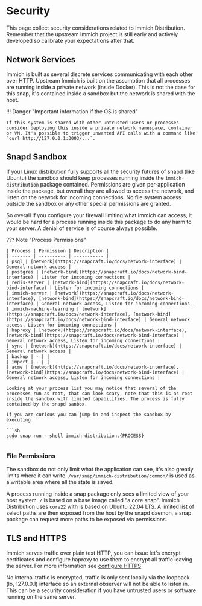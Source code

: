 # Security

This page collect security considerations related to Immich Distribution. Remember that the upstream Immich project is still early and actively developed so calibrate your expectations after that.

## Network Services

Immich is built as several discrete services communicating with each other over HTTP. Upstream Immich is built on the assumption that all processes are running inside a private network (inside Docker). This is not the case for this snap, it's contained inside a sandbox but the network is shared with the host.

!!! Danger "Important information if the OS is shared"

    If this system is shared with other untrusted users or processes consider deploying this inside a private network namespace, container or VM. It's possible to trigger unwanted API calls with a command like `curl http://127.0.0.1:3003/...`.

## Snapd Sandbox

If your Linux distribution fully supports all the security futures of snapd (like Ubuntu) the sandbox should keep processes running inside the `immich-distribution` package contained. Permissions are given per-application inside the package, but overall they are allowed to access the network, and listen on the network for incoming connections. No file system access outside the sandbox or any other special permissions are granted.

So overall if you configure your firewall limiting what Immich can access, it would be hard for a process running inside this package to do any harm to your server. A denial of service is of course always possible.

??? Note "Process Permissions"

    | Process | Permission | Description |
    | ------- | ---------- | ----------- |
    | psql | [network](https://snapcraft.io/docs/network-interface) | General network access |
    | postgres | [network-bind](https://snapcraft.io/docs/network-bind-interface) | Listen for incoming connections |
    | redis-server | [network-bind](https://snapcraft.io/docs/network-bind-interface) | Listen for incoming connections |
    | immich-server | [network](https://snapcraft.io/docs/network-interface), [network-bind](https://snapcraft.io/docs/network-bind-interface) | General network access, Listen for incoming connections |
    | immich-machine-learning | [network](https://snapcraft.io/docs/network-interface), [network-bind](https://snapcraft.io/docs/network-bind-interface) | General network access, Listen for incoming connections |
    | haproxy | [network](https://snapcraft.io/docs/network-interface), [network-bind](https://snapcraft.io/docs/network-bind-interface) | General network access, Listen for incoming connections |
    | sync | [network](https://snapcraft.io/docs/network-interface) | General network access |
    | backup | - | |
    | import | - | |
    | acme | [network](https://snapcraft.io/docs/network-interface), [network-bind](https://snapcraft.io/docs/network-bind-interface) | General network access, Listen for incoming connections |

    Looking at your process list you may notice that several of the processes run as root, that can look scary, note that this is as root inside the sandbox with limited capabilities. The process is fully contained by the snapd sanbox.
    
    If you are curious you can jump in and inspect the sandbox by executing 

    ```sh
    sudo snap run --shell immich-distribution.{PROCESS}
    ```

### File Permissions

The sandbox do not only limit what the application can see, it's also greatly limits where it can write. `/var/snap/immich-distribution/common/` is used as a writable area where all the state is saved.

A process running inside a snap package only sees a limited view of your host system. `/` is based on a base image called "a core snap". Immich Distribution uses `core22` with is based on Ubuntu 22.04 LTS. A limited list of select paths are then exposed from the host by the snapd daemon, a snap package can request more paths to be exposed via permissions.

## TLS and HTTPS

Immich serves traffic over plain text HTTP, you can issue let's encrypt certificates and configure haproxy to use them to encrypt all traffic leaving the server. For more information see [configure HTTPS](/configuration/https)

No internal traffic is encrypted, traffic is only sent locally via the loopback (lo, 127.0.0.1) interface so an external observer will not be able to listen in. This can be a security consideration if you have untrusted users or software running on the same server.
